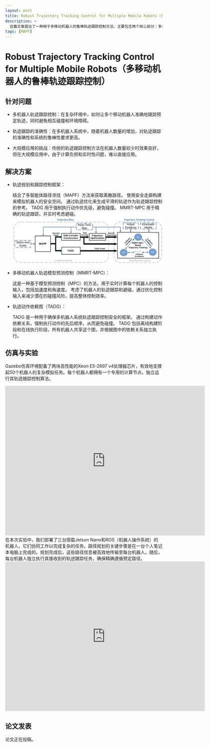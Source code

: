 ```yaml
---
layout: post
title: Robust Trajectory Tracking Control for Multiple Mobile Robots（多移动机器人的鲁棒轨迹跟踪控制）
description: >
  这篇文章提出了一种用于多移动机器人的鲁棒轨迹跟踪控制方法，主要包含两个核心部分：多移动机器人轨迹模型预测控制（MMRT-MPC）和轨迹动作依赖图（TADG）。MMRT-MPC 用于提高轨迹跟踪的效率，同时考虑机器人的轨迹跟踪和避碰；TADG 框架用于确保多机器人轨迹跟踪的安全性，并且与 MMRT-MPC 及其他轨迹跟踪控制算法兼容。通过在 Gazebo 仓库环境中的仿真和现实世界的实验，验证了所提方法在提高多机器人轨迹跟踪效率和安全性方面的有效性，尤其是在机器人数量众多且存在随机延迟的复杂环境中。
tags: [MAPF]
---
```

# Robust Trajectory Tracking Control for Multiple Mobile Robots（多移动机器人的鲁棒轨迹跟踪控制）
## 针对问题
* 多机器人轨迹跟踪控制：在复杂环境中，如何让多个移动机器人准确地跟踪预定轨迹，同时避免相互碰撞和环境障碍。

* 轨迹跟踪的准确性：在多机器人系统中，随着机器人数量的增加，对轨迹跟踪的准确性和系统的鲁棒性要求更高。

* 大规模应用的挑战：传统的轨迹跟踪控制方法在机器人数量较少时效果良好，但在大规模应用中，由于计算负担和实时性问题，难以直接应用。



## 解决方案
* 轨迹规划和跟踪控制框架：

    结合了多智能体路径寻找（MAPF）方法来获取离散路径。
    使用安全走廊构建来模拟机器人的安全空间。
    通过轨迹优化来生成平滑的轨迹作为轨迹跟踪控制的参考。
    TADG 用于强制执行动作优先级，避免碰撞。
    MMRT-MPC 用于精确的轨迹跟踪，并实时考虑避碰。
![framework](/pictures/framework.jpg "framework")

* 多移动机器人轨迹模型预测控制（MMRT-MPC）：

    这是一种基于模型预测控制（MPC）的方法，用于实时计算每个机器人的控制输入，包括加速度和角速度。
    考虑了机器人的轨迹跟踪和避碰，通过优化控制输入来减少潜在的碰撞风险，提高整体控制效率。

* 轨迹动作依赖图（TADG）：

    TADG 是一种用于确保多机器人系统轨迹跟踪控制安全的框架。
    通过构建动作依赖关系，强制执行动作的先后顺序，从而避免碰撞。
    TADG 包括离线构建阶段和在线执行阶段，所有机器人共享这个图，并根据图中的依赖关系独立执行。



## 仿真与实验
Gazebo仿真环境配备了两块高性能的Xeon E5-2697 v4处理器芯片，有效地支撑起50个机器人的复杂模拟任务。每个机器人都拥有一个专用的计算节点，独立运行其轨迹跟踪控制算法。
<iframe src="https://player.bilibili.com/player.html?isOutside=true&aid=113039445591184&bvid=BV1QBsueNERu&cid=25622544601&p=1" scrolling="no" border="0" frameborder="no" framespacing="0" allowfullscreen="true" width="640" height="480"> </iframe>
在本次实验中，我们部署了三台搭载Jetson Nano和ROS（机器人操作系统）的机器人，它们协同工作以完成复杂的任务。路径规划的关键步骤是在一台个人笔记本电脑上完成的。规划完成后，这些路径信息被高效地传输至每台机器人。随后，每台机器人独立执行其接收到的轨迹跟踪任务，确保精确遵循预定路径。
<iframe src="https://player.bilibili.com/player.html?isOutside=true&aid=113042650104256&bvid=BV126s5euEjL&cid=25630542865&p=1" scrolling="no" border="0" frameborder="no" framespacing="0" allowfullscreen="true" width="640" height="480"></iframe>

            
## 论文发表
论文正在投稿。

